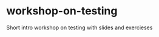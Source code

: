 workshop-on-testing
===================

Short intro workshop on testing with slides and exercieses
